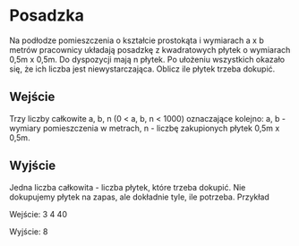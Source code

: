 # Posadzka
Na podłodze pomieszczenia o kształcie prostokąta i wymiarach a x b metrów pracownicy układają posadzkę z kwadratowych płytek o wymiarach 0,5m x 0,5m. Do dyspozycji mają n płytek. Po ułożeniu wszystkich okazało się, że ich liczba jest niewystarczająca. Oblicz ile płytek trzeba dokupić.  

## Wejście 
Trzy liczby całkowite a, b, n (0 < a, b, n < 1000) oznaczające kolejno: a, b - wymiary pomieszczenia w metrach, n - liczbę zakupionych płytek 0,5m x 0,5m.

## Wyjście
Jedna liczba całkowita - liczba płytek, które trzeba dokupić. Nie dokupujemy płytek na zapas, ale dokładnie tyle, ile potrzeba.
Przykład

Wejście:
3
4
40

Wyjście:
8


